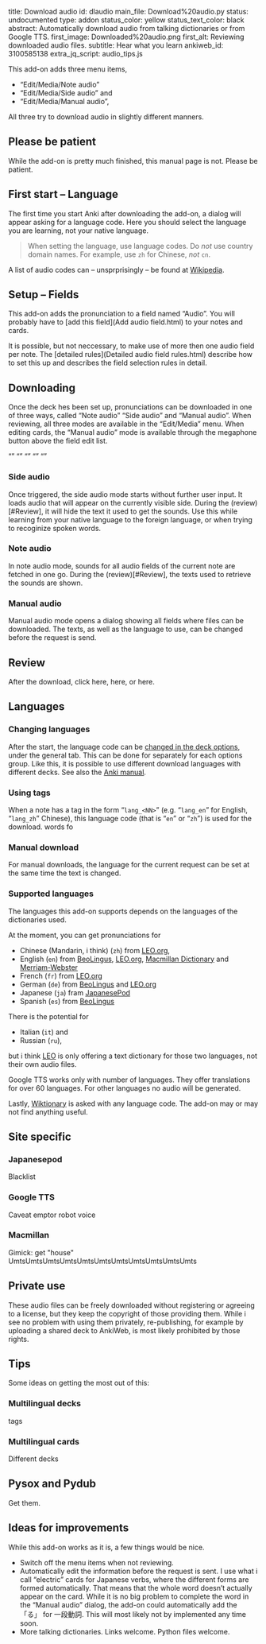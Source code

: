title: Download audio
id: dlaudio
main_file: Download%20audio.py
status: undocumented
type: addon
status_color: yellow
status_text_color: black
abstract: Automatically download audio from talking dictionaries or from Google TTS.
first_image: Downloaded%20audio.png
first_alt: Reviewing downloaded audio files.
subtitle: Hear what you learn
ankiweb_id: 3100585138
extra_jq_script: audio_tips.js

This add-on adds three menu items,

* “Edit/Media/Note audio”
* “Edit/Media/Side audio” and
* “Edit/Media/Manual audio”,

All three try to download audio in slightly different manners.

## Please be patient

While the add-on is pretty much finished, this manual page is
not. Please be patient.

## First start – Language

The first time you <span class="qtbase profload">start</span> Anki
after downloading the add-on, a dialog will appear asking for a
language code. Here you should select the language you are learning,
not your native language.

<blockquote class="nb">When setting the language, use language
codes. Do <em>not</em> use country domain names. For example, use
<code>zh</code> for Chinese, <em>not</em>
<code>cn</code>.</blockquote>

A list of audio codes can – unsprprisingly – be found at
[Wikipedia](http://en.wikipedia.org/wiki/List_of_ISO_639-1_codes).


## Setup – Fields

This add-on adds the pronunciation to a field named “Audio”. You will
probably have to [add this field](Add audio field.html) to your notes
and cards.

It is possible, but not neccessary, to make use of more then one audio
field per note. The [detailed rules](Detailed audio field rules.html)
describe how to set this up and describes the field selection rules in
detail.



## Downloading

Once the deck hes been set up, pronunciations can be downloaded in one
of three ways, called “Note audio” “Side audio” and “Manual
audio”. When reviewing, all three modes are available in the
“Edit/Media” menu. When editing cards, the “Manual audio” mode is
available through the megaphone button above the field edit list.

“” “” “” “” “”


### Side audio

Once triggered, the side audio mode starts without further user
input. It loads audio that will appear on the currently visible
side. During the (review)[#Review], it will hide the text it used to
get the sounds. Use this while learning from your native language to
the foreign language, or when trying to recoginize spoken words.

### Note audio

In note audio mode, sounds for all audio fields of the current note
are fetched in one go. During the (review)[#Review], the texts used to
retrieve the sounds are shown.

### Manual audio

Manual audio mode opens a dialog showing all fields where files can be
downloaded. The texts, as well as the language to use, can be changed
before the request is send.

## Review

After the download, click here, here, or here.

## Languages

### Changing languages

After the start, the language code can be
[changed in the deck options](Setting%20deck%20options.html),
under the general tab. This can be done for separately for each
options group. Like this, it is possible to use different download
languages with different decks. See also the
[Anki manual](http://ankisrs.net/docs/dev/manual.html#deckoptions).

### Using tags

When a note has a tag in the form “`lang_<NN>`” (e.g. “`lang_en`” for
English, “`lang_zh`” Chinese), this language code (that is “`en`” or
 “`zh`”) is used for the download.
 words fo

### Manual download ###

For manual downloads, the language for the current request can be set
at the same time the text is changed.


### Supported languages

The languages this add-on supports depends on the languages of the
dictionaries used.

At the moment, you can get pronunciations for

* Chinese (Mandarin, i think) (`zh`)  from [LEO.org](http://leo.org),
* English (`en`) from [BeoLingus](http://beolingus.org),
  [LEO.org](http://leo.org),
  [Macmillan Dictionary](http://www.macmillandictionary.com/dictionary/) and
  [Merriam-Webster](http://merriam-webster.com)
* French (`fr`) from [LEO.org](http://leo.org)
* German (`de`) from [BeoLingus](http://beolingus.org) and
  [LEO.org](http://leo.org)
* Japanese (`ja`) fram [JapanesePod](japanesepod101.com)
* Spanish (`es`) from [BeoLingus](http://beolingus.org)

There is the potential for

* Italian  (`it`) and
* Russian  (`ru`),

but i think [LEO](http://leo.org) is only offering a text dictionary
for those two languages, not their own audio files.

Google TTS works only with number of languages. They offer
translations for over 60 languages. For other languages no audio will
be generated.

Lastly, [Wiktionary](wiktionary.org) is asked with any language
code. The add-on may or may not find anything useful.



## Site specific

### Japanesepod

Blacklist

### Google TTS

Caveat emptor robot voice

### Macmillan

Gimick: get "house" UmtsUmtsUmtsUmtsUmtsUmtsUmtsUmtsUmtsUmtsUmts


## Private use

These audio files can be freely downloaded without registering or
agreeing to a license, but they keep the copyright of those providing
them. While i see no problem with using them privately, re-publishing,
for example by uploading a shared deck to AnkiWeb, is most likely
prohibited by those rights.


## Tips

Some ideas on getting the most out of this:

### Multilingual decks

tags

### Multilingual cards

Different decks

## Pysox and Pydub

Get them.

## Ideas for improvements
While this add-on works as it is, a few things would be nice.

* Switch off the menu items when not reviewing.
* Automatically edit the information before the request is sent. I use
  what i call “electric” cards for Japanese verbs, where the different
  forms are formed automatically. That means that the whole word
  doesn’t actually appear on the card. While it is no big problem to
  complete the word in the “Manual audio” dialog, the add-on could
  automatically add the 「る」 for 一段動詞.  This will most likely
  not by implemented any time soon.
* More talking dictionaries. Links welcome. Python files welcome.
